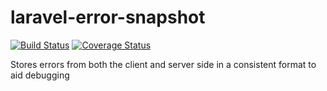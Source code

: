 # laravel-error-snapshot

[![Build Status](https://travis-ci.org/matthewbdaly/laravel-error-snapshot.svg?branch=master)](https://travis-ci.org/matthewbdaly/laravel-error-snapshot)
[![Coverage Status](https://coveralls.io/repos/github/matthewbdaly/laravel-error-snapshot/badge.svg?branch=master)](https://coveralls.io/github/matthewbdaly/laravel-error-snapshot?branch=master)

Stores errors from both the client and server side in a consistent format to aid debugging
